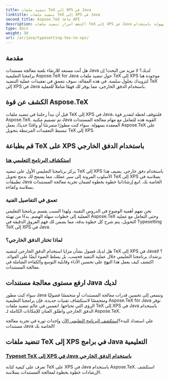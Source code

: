 ```yaml
---
title: تنضيد ملفات TeX إلى XPS في Java
linktitle: تنضيد ملفات TeX إلى XPS في Java
second_title: Aspose.TeX جافا API
description: اكتشف أسرار تنضيد ملفات TeX إلى XPS في Java بسهولة باستخدام Aspose.TeX. تعمق في برامجنا التعليمية للحصول على إرشادات خطوة بخطوة حول المعالجة السلسة للمستندات.
type: docs
weight: 30
url: /ar/java/typesetting-tex-to-xps/
---
```

## مقدمة

هل أنت مستعد للارتقاء بلعبة معالجة مستندات Java لديك؟ لا مزيد من البحث! إن برامجنا التعليمية Aspose.TeX for Java حول تنضيد ملفات TeX إلى XPS موجودة هنا لتزويدك بحلول سلسة. في هذه المقالة، سوف نتعمق في تعقيدات عملية التنضيد TeX إلى XPS في Java باستخدام الدفق الخارجي، مما يوفر لك فهمًا شاملاً للعملية.

## الكشف عن قوة Aspose.TeX

قبل أن نبدأ رحلتنا في تنضيد ملفات TeX إلى XPS في Java، فلنتوقف لحظة لتقدير قوة Aspose.TeX. تم تصميم مكتبة Java القوية هذه للتعامل مع مهام معالجة المستندات المعقدة بسهولة. سواء كنت مطورًا متمرسًا أو وافدًا جديدًا، يعمل Aspose.TeX على تبسيط التعقيدات المرتبطة بتحويل TeX إلى XPS.

## قم بطباعة TeX على XPS باستخدام الدفق الخارجي

### [استكشاف البرنامج التعليمي هنا](./typeset-tex-to-xps-external-stream/)

يركز برنامجنا التعليمي الأول على تنضيد TeX إلى XPS باستخدام دفق خارجي. يضيف هذا الأسلوب المرونة إلى سير عملك، مما يسمح لك بدمج تحويل TeX إلى XPS بسلاسة في تطبيقات Java الخاصة بك. اتبع إرشاداتنا خطوة بخطوة لضمان تجربة معالجة المستندات بسلاسة وكفاءة.

### تعمق في التفاصيل الفنية

نحن نفهم أهمية الوضوح في الدروس التقنية. ولهذا السبب يقسم برنامجنا التعليمي العملية إلى خطوات سهلة الهضم. بدءًا من تهيئة Aspose.TeX وحتى التعامل مع عملية التحويل، يتم شرح كل خطوة بدقة، مما يضمن لك فهم الفروق الدقيقة في Typesetting TeX إلى XPS في Java.

### لماذا تختار الدفق الخارجي؟

هل لديك فضول بشأن مزايا استخدام الدفق الخارجي لتنضيد TeX إلى XPS في Java؟ لا يرشدك برنامجنا التعليمي خلال عملية التنفيذ فحسب، بل يسلط الضوء أيضًا على الفوائد. اكتشف كيف يعمل هذا النهج على تحسين الأداء وقابلية التوسع والكفاءة الشاملة في معالجة المستندات.

## ارفع مستوى معالجة مستندات Java لديك

سواء كنت مطور Java وتسعى إلى تحسين قدرات معالجة المستندات أو متحمسًا فضوليًا ومتحمسًا لاستكشاف تقنيات جديدة، فإن برامجنا التعليمية Aspose.TeX for Java توفر الرؤى التي تحتاجها. انغمس في عالم تنضيد ملفات TeX إلى XPS في Java باستخدام الدفق الخارجي واطلق العنان للإمكانات الكاملة لـ Aspose.TeX.

 على استعداد للبدء؟[استكشف البرنامج التعليمي الآن](./typeset-tex-to-xps-external-stream/) وإحداث ثورة في تجربة معالجة مستندات Java الخاصة بك!
## تنضيد ملفات TeX إلى XPS في برامج Java التعليمية
### [Typeset TeX إلى XPS في Java باستخدام الدفق الخارجي](./typeset-tex-to-xps-external-stream/)
تعرف على كيفية كتابة TeX على XPS في Java باستخدام Aspose.TeX. استكشف الإرشادات خطوة بخطوة لمعالجة المستندات بسلاسة.